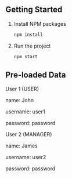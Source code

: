 ## Getting Started

1. Install NPM packages
   ```sh
   npm install
   ```
2. Run the project
   ```sh
   npm start
   ```

## Pre-loaded Data

User 1 (USER)

name: John

username: user1

password: password


User 2 (MANAGER)

name: James

username: user2

password: password
